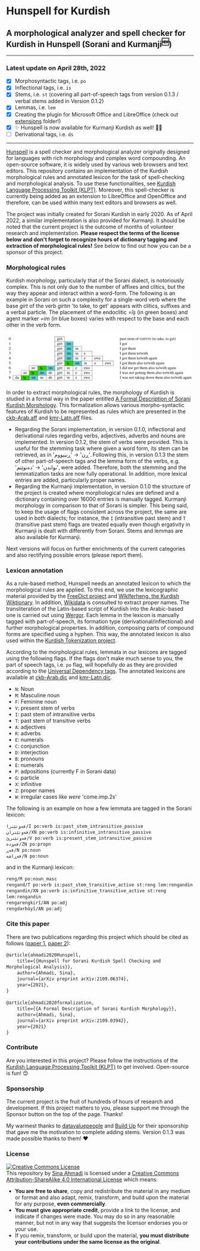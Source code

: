 # Hunspell for Kurdish
## A morphological analyzer and spell checker for Kurdish in Hunspell (Sorani and Kurmanji<sup>🆕</sup>)
---
### Latest update on April 28th, 2022
- [x] Morphosyntactic tags, i.e. `po`
- [x] Inflectional tags, i.e. `is`
- [x] Stems, i.e. `st` (covering all part-of-speech tags from version 0.1.3 / verbal stems added in Version 0.1.2) 
- [x] Lemmas, i.e. `lem` 
- [x] Creating the plugin for Microsoft Office and LibreOffice (check out [extensions](extensions) folder!)  
- [x] ✨ Hunspell is now available for Kurmanji Kurdish as well! 🎉🥳
- [ ] Derivational tags, i.e. `ds`

---

[Hunspell](http://hunspell.github.io/) is a spell checker and morphological analyzer originally designed for languages with rich morphology and complex word compounding. An open-source software, it is widely used by various web browsers and text editors. This repository contains an implementation of the Kurdish morphological rules and annotated lexicon for the task of spell-checking and morphological analysis. To use these functionalities, see [Kurdish Language Processing Toolkit (KLPT)](https://github.com/sinaahmadi/klpt). Moreover, this spell-checker is currently being added as an extension to LibreOffice and OpenOffice and therefore, can be used within many text editors and browsers as well.

The project was initially created for Sorani Kurdish in early 2020. As of April 2022, a similar implementation is also provided for Kurmanji. It should be noted that the current project is the outcome of months of volunteer research and implementation. **Please respect the terms of the license below and don't forget to recognize hours of dictionary tagging and extraction of morphological rules!** See below to find out how you can be a sponsor of this project.

### Morphological rules

Kurdish morphology, particularly that of the Sorani dialect, is notoriously complex. This is not only due to the number of affixes and clitics, but the way they appear and interact within a word-form. The following is an example in Sorani on such a complexity for a single-word verb where the base *girt* of the verb *girtin* 'to take, to get' appears with clitics, suffixes and a verbal particle. The placement of the endoclitic *=îş* (in green boxes) and agent marker *=im* (in blue boxes) varies with respect to the base and each other in the verb form.

![alt text](example.png "Zazaki and Gorani languages within the Indo-European language family")

In order to extract morphological rules, the morphology of Kurdish is studied in a formal way in the paper entitled [A Formal Description of Sorani Kurdish Morphology](https://arxiv.org/ftp/arxiv/papers/2109/2109.03942.pdf). This formalization allows various morpho-syntactic features of Kurdish to be represented as rules which are presented in the [ckb-Arab.aff](ckb/ckb-Arab.aff) and [kmr-Latn.aff](kmr/kmr-Latn.aff) files. 

 - Regarding the Sorani implementation, in version 0.1.0, inflectional and derivational rules regarding verbs, adjectives, adverbs and nouns are implemented. In version 0.1.2, the stem of verbs were provided. This is useful for the stemming task where given a word form, its stem can be retrieved, as in 'ڕن' → 'ڕنیبووم'. Following this, in version 0.1.3 the stem of other part-of-speech tags and the lemma form of the verbs, e.g. 'نواندن' → 'دەنوێنم', were added. Therefore, both the stemming and the lemmatization tasks are now fully operational. In addition, more lexical entries are added, particularly proper names. 
- Regarding the Kurmanji implementation, in version 0.1.0 the structure of the project is created where morphological rules are defined and a dictionary containing over 16000 entries is manually tagged. Kurmanji morphology in comparison to that of Sorani is simpler. This being said, to keep the usage of flags consistent across the project, the same are used in both dialects; for instance, the `I` (intransitive past stem) and `T` (transitive past stem) flags are treated equally even though ergativity in Kurmanji is dealt with differently from Sorani. Stems and lemmas are also available for Kurmanji.

Next versions will focus on further enrichments of the current categories and also rectifying possible errors (please report them).

### Lexicon annotation

As a rule-based method, Hunspell needs an annotated lexicon to which the morphological rules are applied. To this end, we use the lexicographic material provided by the [FreeDict project](https://freedict.org/) and [Wîkîferheng, the Kurdish Wiktionary](https://ku.wiktionary.org/). In addition, [Wikidata](https://www.wikidata.org) is consulted to extract proper names. The transliteration of the Latin-based script of Kurdish into the Arabic-based one is carried out using [Wergor](https://github.com/sinaahmadi/wergor). Each lemma in the lexicon is manually tagged with part-of-speech, its formation type (derivational/inflectional) and further morphological properties. In addition, composing parts of compound forms are specified using a hyphen. This way, the annotated lexicon is also used within the [Kurdish Tokenization project](https://github.com/sinaahmadi/KurdishTokenization).

According to the morphological rules, lemmata in our lexicons are tagged using the following flags. If the flags don't make much sense to you, the part of speech tags, i.e. `po` flag, will hopefully do as they are provided according to the [Universal Dependency tags](https://universaldependencies.org/u/pos/index.html). The annotated lexicons are available at [ckb-Arab.dic](ckb/ckb-Arab.dic) and [kmr-Latn.dic](kmr/kmr-Latn.dic).

- `N`: Noun
- `M`: Masculine noun
- `F`: Feminine noun
- `V`: present stem of verbs
- `I`: past stem of intransitive verbs
- `T`: past stem of transitive verbs
- `A`: adjectives
- `R`: adverbs
- `E`: numerals
- `C`: conjunction
- `D`: interjection
- `B`: pronouns
- `E`: numerals
- `P`: adpositions (currently F in Sorani data)
- `G`: particle
- `X`: infinitive
- `Z`: proper names
- `W`: irregular cases like *were* 'come.imp.2s'

The following is an example on how a few lemmata are tagged in the Sorani lexicon:

	فەوتێنرا/I po:verb is:past_stem_intransitive_passive
	فەوتێنران/XN po:verb is:infinitive_intransitive_passive
	فەوتێنرێ/V po:verb is:present_stem_intransitive_passive
	فەودە/ZN po:propn
	فەڕ/N po:noun
	فەڕاشە/N po:noun

and in the Kurmanji lexicon:

	reng/M po:noun_masc
	rengand/T po:verb is:past_stem_transitive_active st:reng lem:rengandin
	rengandin/XN po:verb is:infinitive_transitive_active st:reng lem:rengandin
	rengarengkirî/AN po:adj
	rengdarbûyî/AN po:adj

### Cite this paper

There are two publications regarding this project which should be cited as follows ([paper 1](https://arxiv.org/ftp/arxiv/papers/2109/2109.06374.pdf), [paper 2](https://arxiv.org/ftp/arxiv/papers/2109/2109.03942.pdf)):

	@article{ahmadi2020Hunspell,
		title={{Hunspell for Sorani Kurdish Spell Checking and Morphological Analysis}},
		author={Ahmadi, Sina},
		journal={arXiv preprint arXiv:2109.06374},
		year={2021},
	}
	
	@article{ahmadi2020formalization,
		title={{A Formal Description of Sorani Kurdish Morphology}},
		author={Ahmadi, Sina},
		journal={arXiv preprint arXiv:2109.03942},
		year={2021}
	}

### Contribute
Are you interested in this project? Please follow the instructions of the [Kurdish Language Processing Toolkit (KLPT)](https://github.com/sinaahmadi/klpt) to get involved. Open-source is fun! 😊 

### Sponsorship
The current project is the fruit of hundreds of hours of research and development. If this project matters to you, please support me through the Sponsor button on the top of the page. Thanks!

My warmest thanks to [datavaluepeople](www.datavaluepeople.com) and [Build Up](https://howtobuildup.org) for their sponsorship that gave me the motivation to complete adding stems. Version 0.1.3 was made possible thanks to them! ❤️

### License

<a rel="license" href="http://creativecommons.org/licenses/by-sa/4.0/"><img alt="Creative Commons License" style="border-width:0" src="https://i.creativecommons.org/l/by-sa/4.0/88x31.png" /></a><br /><span xmlns:dct="http://purl.org/dc/terms/" property="dct:title">This repository</span> by <a xmlns:cc="http://creativecommons.org/ns#" href="https://github.com/sinaahmadi/klpt" property="cc:attributionName" rel="cc:attributionURL">Sina Ahmadi</a> is licensed under a <a rel="license" href="http://creativecommons.org/licenses/by-sa/4.0/">Creative Commons Attribution-ShareAlike 4.0 International License</a> which means:

- **You are free to share**, copy and redistribute the material in any medium or format and also adapt, remix, transform, and build upon the material
for any purpose, **even commercially**. 
- **You must give appropriate credit**, provide a link to the license, and indicate if changes were made. You may do so in any reasonable manner, but not in any way that suggests the licensor endorses you or your use.
- If you remix, transform, or build upon the material, **you must distribute your contributions under the same license as the original**. 

